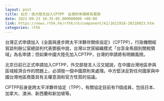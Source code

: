 ```yaml
---
layout: post
title: 台方：倘大陸先加入CPTPP　台灣的申請將有風險
date: 2021-09-23 16:35:05.000000000 +08:00
link: https://news.rthk.hk/rthk/ch/component/k2/1611918-20210923.htm
categories: rthk
---
```


台灣正式申請加入《全面與進步跨太平洋夥伴關係協定》（CPTPP），行政機關經貿談判辦公室總談判代表鄧振中說，台灣以世貿組織模式「台澎金馬個別關稅領域」為名申請；但如果中國大陸先加入CPTPP，台灣的申請將有明顯風險。 

北京日前已正式申請加入CPTPP，外交部發言人汪文斌說，在中國台灣地區參與區域經濟合作的問題上，必須按一個中國原則來處理。中方堅決反對任何國家與中國台灣地區商簽具有主權意涵和官方性質的協議。

CPTPP前身是跨太平洋夥伴協定（TPP），有關協定目前有11個成員，包括日本、加拿大、澳洲、新西蘭和新加坡等。
